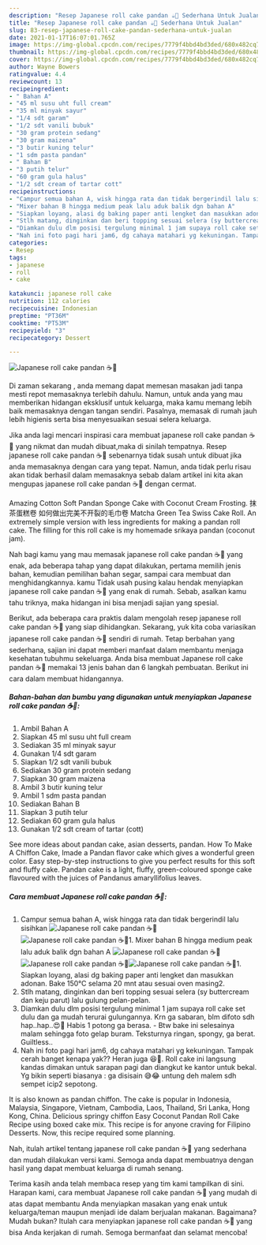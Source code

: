```yaml
---
description: "Resep Japanese roll cake pandan ☕🧁 Sederhana Untuk Jualan"
title: "Resep Japanese roll cake pandan ☕🧁 Sederhana Untuk Jualan"
slug: 83-resep-japanese-roll-cake-pandan-sederhana-untuk-jualan
date: 2021-01-17T16:07:01.765Z
image: https://img-global.cpcdn.com/recipes/7779f4bbd4bd3ded/680x482cq70/japanese-roll-cake-pandan-☕🧁-foto-resep-utama.jpg
thumbnail: https://img-global.cpcdn.com/recipes/7779f4bbd4bd3ded/680x482cq70/japanese-roll-cake-pandan-☕🧁-foto-resep-utama.jpg
cover: https://img-global.cpcdn.com/recipes/7779f4bbd4bd3ded/680x482cq70/japanese-roll-cake-pandan-☕🧁-foto-resep-utama.jpg
author: Wayne Bowers
ratingvalue: 4.4
reviewcount: 13
recipeingredient:
- " Bahan A"
- "45 ml susu uht full cream"
- "35 ml minyak sayur"
- "1/4 sdt garam"
- "1/2 sdt vanili bubuk"
- "30 gram protein sedang"
- "30 gram maizena"
- "3 butir kuning telur"
- "1 sdm pasta pandan"
- " Bahan B"
- "3 putih telur"
- "60 gram gula halus"
- "1/2 sdt cream of tartar cott"
recipeinstructions:
- "Campur semua bahan A, wisk hingga rata dan tidak bergerindil lalu sisihkan"
- "Mixer bahan B hingga medium peak lalu aduk balik dgn bahan A"
- "Siapkan loyang, alasi dg baking paper anti lengket dan masukkan adonan. Bake 150°C selama 20 mnt atau sesuai oven masing2."
- "Stlh matang, dinginkan dan beri topping sesuai selera (sy buttercream dan keju parut) lalu gulung pelan-pelan."
- "Diamkan dulu dlm posisi tergulung minimal 1 jam supaya roll cake set dulu dan ga mudah terurai gulungannya. Krn ga sabaran, blm difoto sdh hap..hap..😍🤤 Habis 1 potong ga berasa. Btw bake ini selesainya malam sehingga foto gelap buram. Teksturnya ringan, spongy, ga berat. Guiltless.."
- "Nah ini foto pagi hari jam6, dg cahaya matahari yg kekuningan. Tampak cerah banget kenapa yak?? Heran juga 😆🤔. Roll cake ini langsung kandas dimakan untuk sarapan pagi dan diangkut ke kantor untuk bekal. Yg bikin seperti biasanya : ga disisain 😅😂 untung deh malem sdh sempet icip2 sepotong."
categories:
- Resep
tags:
- japanese
- roll
- cake

katakunci: japanese roll cake 
nutrition: 112 calories
recipecuisine: Indonesian
preptime: "PT36M"
cooktime: "PT53M"
recipeyield: "3"
recipecategory: Dessert

---
```



![Japanese roll cake pandan ☕🧁](https://img-global.cpcdn.com/recipes/7779f4bbd4bd3ded/680x482cq70/japanese-roll-cake-pandan-☕🧁-foto-resep-utama.jpg)

Di zaman  sekarang , anda memang dapat memesan masakan jadi tanpa mesti repot memasaknya terlebih dahulu. Namun, untuk anda yang mau memberikan hidangan eksklusif untuk keluarga, maka kamu memang lebih baik memasaknya dengan tangan sendiri. Pasalnya, memasak di rumah jauh lebih higienis serta bisa menyesuaikan sesuai selera keluarga.

Jika anda lagi mencari inspirasi cara membuat japanese roll cake pandan ☕🧁 yang nikmat dan mudah dibuat,maka di sinilah tempatnya. Resep japanese roll cake pandan ☕🧁  sebenarnya tidak susah untuk dibuat jika anda memasaknya dengan cara yang tepat. Namun, anda tidak perlu risau akan tidak berhasil dalam memasaknya 
sebab dalam artikel ini kita akan mengupas japanese roll cake pandan ☕🧁 dengan cermat.  

Amazing Cotton Soft Pandan Sponge Cake with Coconut Cream Frosting. 抹茶蛋糕卷 如何做出完美不开裂的毛巾卷 Matcha Green Tea Swiss Cake Roll. An extremely simple version with less ingredients for making a pandan roll cake. The filling for this roll cake is my homemade srikaya pandan (coconut jam).

Nah bagi kamu yang mau memasak japanese roll cake pandan ☕🧁 yang enak, ada beberapa tahap yang dapat dilakukan, pertama memilih jenis bahan, kemudian pemilihan bahan segar, sampai cara membuat dan menghidangkannya. kamu Tidak usah pusing kalau hendak menyiapkan japanese roll cake pandan ☕🧁 yang enak di rumah. Sebab, asalkan kamu  tahu triknya, maka hidangan ini bisa menjadi sajian yang spesial.

Berikut, ada beberapa cara praktis  dalam mengolah resep japanese roll cake pandan ☕🧁 yang siap dihidangkan. Sekarang, yuk kita coba variasikan japanese roll cake pandan ☕🧁 sendiri di rumah. Tetap berbahan yang sederhana, sajian ini dapat memberi manfaat dalam membantu menjaga kesehatan tubuhmu sekeluarga. Anda bisa membuat Japanese roll cake pandan ☕🧁 memakai 13 jenis bahan dan 6 langkah pembuatan. Berikut ini cara dalam membuat hidangannya.

<!--inarticleads1-->

##### Bahan-bahan dan bumbu yang digunakan untuk menyiapkan Japanese roll cake pandan ☕🧁:

1. Ambil  Bahan A
1. Siapkan 45 ml susu uht full cream
1. Sediakan 35 ml minyak sayur
1. Gunakan 1/4 sdt garam
1. Siapkan 1/2 sdt vanili bubuk
1. Sediakan 30 gram protein sedang
1. Siapkan 30 gram maizena
1. Ambil 3 butir kuning telur
1. Ambil 1 sdm pasta pandan
1. Sediakan  Bahan B
1. Siapkan 3 putih telur
1. Sediakan 60 gram gula halus
1. Gunakan 1/2 sdt cream of tartar (cott)


See more ideas about pandan cake, asian desserts, pandan. How To Make A Chiffon Cake, Imade a Pandan flavor cake which gives a wonderful green color. Easy step-by-step instructions to give you perfect results for this soft and fluffy cake. Pandan cake is a light, fluffy, green-coloured sponge cake flavoured with the juices of Pandanus amaryllifolius leaves. 

<!--inarticleads2-->

##### Cara membuat Japanese roll cake pandan ☕🧁:

1. Campur semua bahan A, wisk hingga rata dan tidak bergerindil lalu sisihkan
<img src="https://img-global.cpcdn.com/steps/aaa1d5dbf5715a94/160x128cq70/japanese-roll-cake-pandan-☕🧁-langkah-memasak-1-foto.jpg" alt="Japanese roll cake pandan ☕🧁"><img src="https://img-global.cpcdn.com/steps/50b6be03898adfad/160x128cq70/japanese-roll-cake-pandan-☕🧁-langkah-memasak-1-foto.jpg" alt="Japanese roll cake pandan ☕🧁">1. Mixer bahan B hingga medium peak lalu aduk balik dgn bahan A
<img src="https://img-global.cpcdn.com/steps/499f9c14fe49149d/160x128cq70/japanese-roll-cake-pandan-☕🧁-langkah-memasak-2-foto.jpg" alt="Japanese roll cake pandan ☕🧁"><img src="https://img-global.cpcdn.com/steps/1069b6ff663fb60a/160x128cq70/japanese-roll-cake-pandan-☕🧁-langkah-memasak-2-foto.jpg" alt="Japanese roll cake pandan ☕🧁"><img src="https://img-global.cpcdn.com/steps/2f867a24740677cf/160x128cq70/japanese-roll-cake-pandan-☕🧁-langkah-memasak-2-foto.jpg" alt="Japanese roll cake pandan ☕🧁">1. Siapkan loyang, alasi dg baking paper anti lengket dan masukkan adonan. Bake 150°C selama 20 mnt atau sesuai oven masing2.
1. Stlh matang, dinginkan dan beri topping sesuai selera (sy buttercream dan keju parut) lalu gulung pelan-pelan.
1. Diamkan dulu dlm posisi tergulung minimal 1 jam supaya roll cake set dulu dan ga mudah terurai gulungannya. Krn ga sabaran, blm difoto sdh hap..hap..😍🤤 Habis 1 potong ga berasa. - Btw bake ini selesainya malam sehingga foto gelap buram. Teksturnya ringan, spongy, ga berat. Guiltless..
1. Nah ini foto pagi hari jam6, dg cahaya matahari yg kekuningan. Tampak cerah banget kenapa yak?? Heran juga 😆🤔. Roll cake ini langsung kandas dimakan untuk sarapan pagi dan diangkut ke kantor untuk bekal. Yg bikin seperti biasanya : ga disisain 😅😂 untung deh malem sdh sempet icip2 sepotong.


It is also known as pandan chiffon. The cake is popular in Indonesia, Malaysia, Singapore, Vietnam, Cambodia, Laos, Thailand, Sri Lanka, Hong Kong, China. Delicious springy chiffon Easy Coconut Pandan Roll Cake Recipe using boxed cake mix. This recipe is for anyone craving for Filipino Desserts. Now, this recipe required some planning. 

Nah, itulah artikel tentang  japanese roll cake pandan ☕🧁  yang sederhana dan mudah dilakukan versi kami. Semoga anda dapat membuatnya dengan hasil yang dapat membuat keluarga di rumah senang. 

Terima kasih anda telah membaca resep yang tim kami tampilkan di sini. Harapan kami, cara membuat  Japanese roll cake pandan ☕🧁 yang mudah di atas dapat membantu Anda menyiapkan masakan yang enak untuk keluarga/teman maupun menjadi ide dalam berjualan makanan. Bagaimana? Mudah bukan? Itulah cara menyiapkan japanese roll cake pandan ☕🧁 yang bisa Anda kerjakan di rumah. Semoga bermanfaat dan selamat mencoba!

